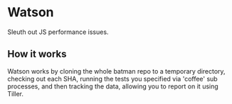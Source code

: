 # Watson

Sleuth out JS performance issues.

## How it works

Watson works by cloning the whole batman repo to a temporary directory, checking out each SHA, running the tests you specified via 'coffee' sub processes, and then tracking the data, allowing you to report on it using Tiller.

